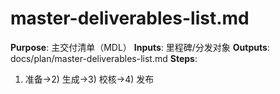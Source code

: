 # master-deliverables-list.md

**Purpose**: 主交付清单（MDL）
**Inputs**: 里程碑/分发对象
**Outputs**: docs/plan/master-deliverables-list.md
**Steps**:

1. 准备→2) 生成→3) 校核→4) 发布
